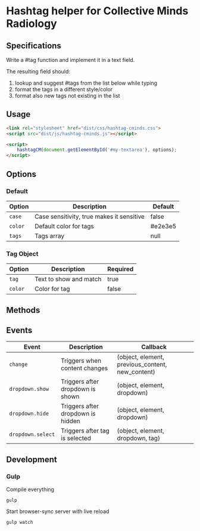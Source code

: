# Hashtag helper for Collective Minds Radiology

## Specifications

Write a #tag function and implement it in a text field.

The resulting field should:
1. lookup and suggest #tags from the list below while typing
2. format the tags in a different style/color
3. format also new tags not existing in the list

## Usage

```html
<link rel="stylesheet" href="dist/css/hashtag-cminds.css">
<script src="dist/js/hashtag-cminds.js"></script>

<script>
    hashtagCM(document.getElementById('#my-textarea'), options);
</script>
```

## Options

### Default

Option | Description | Default
--- | --- | ---
`case` | Case sensitivity, true makes it sensitive | false
`color` | Default color for tags | #e2e3e5
`tags` | Tags array | null

### Tag Object

Option | Description | Required
--- | --- | ---
`tag` | Text to show and match | true
`color` | Color for tag | false


## Methods

## Events

Event | Description | Callback
--- | --- | ---
`change` | Triggers when content changes | (object, element, previous_content, new_content)
`dropdown.show` | Triggers after dropdown is shown | (object, element, dropdown)
`dropdown.hide` | Triggers after dropdown is hidden  | (object, element, dropdown)
`dropdown.select` | Triggers after tag is selected  | (object, element, dropdown, tag)

## Development

### Gulp

Compile everything
```console
gulp
```

Start browser-sync server with live reload
```console
gulp watch
```
